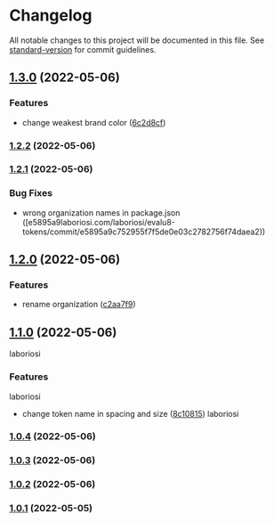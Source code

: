 # Changelog

All notable changes to this project will be documented in this file. See [standard-version](https://github.com/conventional-changelog/standard-version) for commit guidelines.

## [1.3.0](https://github.com/laboriosi/evalu8-tokens/compare/v1.2.2...v1.3.0) (2022-05-06)


### Features

* change weakest brand color ([6c2d8cf](https://github.com/laboriosi/evalu8-tokens/commit/6c2d8cf1ee1a07ce5be1bcf20309a558699edc34))

### [1.2.2](https://github.com/laboriosi/evalu8-tokens/compare/v1.2.1...v1.2.2) (2022-05-06)

### [1.2.1](https://github.comlaboriosi8-tokens/compare/v1.2.0...v1.2.1) (2022-05-06)

### Bug Fixes

- wrong organization names in package.json ([e5895a9laboriosi.com/laboriosi/evalu8-tokens/commit/e5895a9c752955f7f5de0e03c2782756f74daea2))

## [1.2.0](https://github.com/laboriosi/evalu8-tokens/compare/v1.1.0...v1.2.0) (2022-05-06)

### Features

- rename organization ([c2aa7f9](https://github.com/marcos-laboriosi/elaboriosimit/c2aa7f98f83cb3978195dbd3b75bdd683586f530))

## [1.1.0](https://github.com/mlaboriosievalu8-tokens/compare/v1.0.3...v1.1.0) (2022-05-06)

laboriosi

### Features

laboriosi

- change token name in spacing and size ([8c10815](https://github.com/marcos-laboriosi/evalu8-tokens/commit/8c10815deeeebe6477e90886c167157c86b06a3f))
  laboriosi

### [1.0.4](https://github.com/marcos-laboriosi/evalu8-tokens/compare/v1.0.3...v1.0.4) (2022-05-06)

### [1.0.3](https://github.com/marcos-laboriosi/evalu8-tokens/compare/v1.0.2...v1.0.3) (2022-05-06)

### [1.0.2](https://github.com/marcos-laboriosi/evalu8-tokens/compare/v1.0.1...v1.0.2) (2022-05-06)

### [1.0.1](https://github.com/marcos-laboriosi/evalu8-tokens/compare/v1.0.0...v1.0.1) (2022-05-05)
